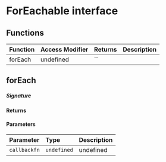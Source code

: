 # ForEachable<T> interface









## Functions

| Function	   | Access Modifier | Returns	| Description|
|:-------------|:----|:-------|:-----------|
|forEach      | undefined | `` |  |


## forEach



##### Signature

#### Returns

#### Parameters


| Parameter	   | Type    | Description |
|:-------------|:---------------|:------------|
| `callbackfn`    | `undefined` | undefined |

